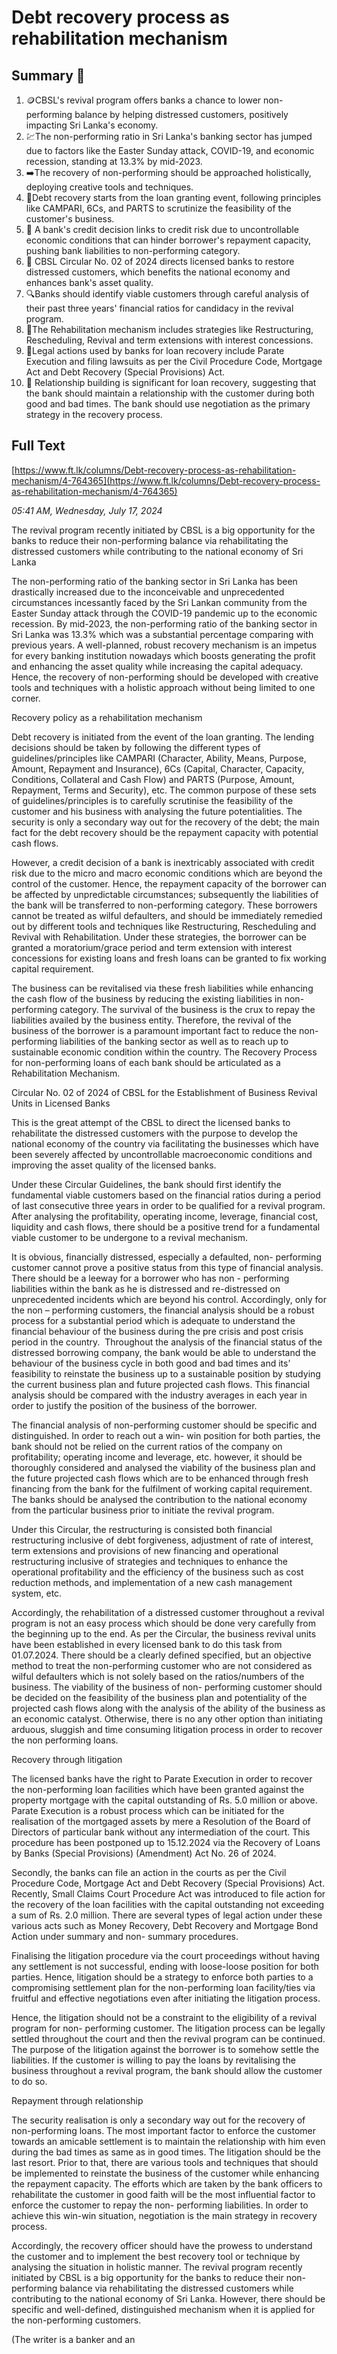 # Debt recovery process as rehabilitation mechanism

## Summary 🤖

1.   🪙CBSL's revival program offers banks a chance to lower non-performing balance by helping distressed customers, positively impacting Sri Lanka's economy.
2.   💹The non-performing ratio in Sri Lanka's banking sector has jumped due to factors like the Easter Sunday attack, COVID-19, and economic recession, standing at 13.3% by mid-2023.
3.   ➡️The recovery of non-performing should be approached holistically, deploying creative tools and techniques.
4.   🔄Debt recovery starts from the loan granting event, following principles like CAMPARI, 6Cs, and PARTS to scrutinize the feasibility of the customer's business.
5.   🥊 A bank's credit decision links to credit risk due to uncontrollable economic conditions that can hinder borrower's repayment capacity, pushing bank liabilities to non-performing category.
6.   🔄 CBSL Circular No. 02 of 2024 directs licensed banks to restore distressed customers, which benefits the national economy and enhances bank's asset quality.
7.   🔍Banks should identify viable customers through careful analysis of their past three years' financial ratios for candidacy in the revival program.
8.   💼The Rehabilitation mechanism includes strategies like Restructuring, Rescheduling, Revival and term extensions with interest concessions.
9.   🔨Legal actions used by banks for loan recovery include Parate Execution and filing lawsuits as per the Civil Procedure Code, Mortgage Act and Debt Recovery (Special Provisions) Act.
10.  👥 Relationship building is significant for loan recovery, suggesting that the bank should maintain a relationship with the customer during both good and bad times. The bank should use negotiation as the primary strategy in the recovery process.

## Full Text

[https://www.ft.lk/columns/Debt-recovery-process-as-rehabilitation-mechanism/4-764365](https://www.ft.lk/columns/Debt-recovery-process-as-rehabilitation-mechanism/4-764365)

*05:41 AM, Wednesday, July 17, 2024*

The revival program recently initiated by CBSL is a big opportunity for the banks to reduce their non-performing balance via rehabilitating the distressed customers while contributing to the national economy of Sri Lanka

The non-performing ratio of the banking sector in Sri Lanka has been drastically increased due to the inconceivable and unprecedented circumstances incessantly faced by the Sri Lankan community from the Easter Sunday attack through the COVID-19 pandemic up to the economic recession. By mid-2023, the non-performing ratio of the banking sector in Sri Lanka was 13.3% which was a substantial percentage comparing with previous years. A well-planned, robust recovery mechanism is an impetus for every banking institution nowadays which boosts generating the profit and enhancing the asset quality while increasing the capital adequacy. Hence, the recovery of non-performing should be developed with creative tools and techniques with a holistic approach without being limited to one corner.

Recovery policy as a rehabilitation mechanism

Debt recovery is initiated from the event of the loan granting. The lending decisions should be taken by following the different types of guidelines/principles like CAMPARI (Character, Ability, Means, Purpose, Amount, Repayment and Insurance), 6Cs (Capital, Character, Capacity, Conditions, Collateral and Cash Flow) and PARTS (Purpose, Amount, Repayment, Terms and Security), etc. The common purpose of these sets of guidelines/principles is to carefully scrutinise the feasibility of the customer and his business with analysing the future potentialities. The security is only a secondary way out for the recovery of the debt; the main fact for the debt recovery should be the repayment capacity with potential cash flows.

However, a credit decision of a bank is inextricably associated with credit risk due to the micro and macro economic conditions which are beyond the control of the customer. Hence, the repayment capacity of the borrower can be affected by unpredictable circumstances; subsequently the liabilities of the bank will be transferred to non-performing category. These borrowers cannot be treated as wilful defaulters, and should be immediately remedied out by different tools and techniques like Restructuring, Rescheduling and Revival with Rehabilitation. Under these strategies, the borrower can be granted a moratorium/grace period and term extension with interest concessions for existing loans and fresh loans can be granted to fix working capital requirement.

The business can be revitalised via these fresh liabilities while enhancing the cash flow of the business by reducing the existing liabilities in non-performing category. The survival of the business is the crux to repay the liabilities availed by the business entity. Therefore, the revival of the business of the borrower is a paramount important fact to reduce the non-performing liabilities of the banking sector as well as to reach up to sustainable economic condition within the country. The Recovery Process for non-performing loans of each bank should be articulated as a Rehabilitation Mechanism.

Circular No. 02 of 2024 of CBSL for the Establishment of Business Revival Units in Licensed Banks

This is the great attempt of the CBSL to direct the licensed banks to rehabilitate the distressed customers with the purpose to develop the national economy of the country via facilitating the businesses which have been severely affected by uncontrollable macroeconomic conditions and improving the asset quality of the licensed banks.

Under these Circular Guidelines, the bank should first identify the fundamental viable customers based on the financial ratios during a period of last consecutive three years in order to be qualified for a revival program. After analysing the profitability, operating income, leverage, financial cost, liquidity and cash flows, there should be a positive trend for a fundamental viable customer to be undergone to a revival mechanism.

It is obvious, financially distressed, especially a defaulted, non- performing customer cannot prove a positive status from this type of financial analysis. There should be a leeway for a borrower who has non - performing liabilities within the bank as he is distressed and re-distressed on unprecedented incidents which are beyond his control. Accordingly, only for the non – performing customers, the financial analysis should be a robust process for a substantial period which is adequate to understand the financial behaviour of the business during the pre crisis and post crisis period in the country.  Throughout the analysis of the financial status of the distressed borrowing company, the bank would be able to understand the behaviour of the business cycle in both good and bad times and its’ feasibility to reinstate the business up to a sustainable position by studying the current business plan and future projected cash flows. This financial analysis should be compared with the industry averages in each year in order to justify the position of the business of the borrower.

The financial analysis of non-performing customer should be specific and distinguished. In order to reach out a win- win position for both parties, the bank should not be relied on the current ratios of the company on profitability; operating income and leverage, etc. however, it should be thoroughly considered and analysed the viability of the business plan and the future projected cash flows which are to be enhanced through fresh financing from the bank for the fulfilment of working capital requirement. The banks should be analysed the contribution to the national economy from the particular business prior to initiate the revival program.

Under this Circular, the restructuring is consisted both financial restructuring inclusive of debt forgiveness, adjustment of rate of interest, term extensions and provisions of new financing and operational restructuring inclusive of strategies and techniques to enhance the operational profitability and the efficiency of the business such as cost reduction methods, and implementation of a new cash management system, etc.

Accordingly, the rehabilitation of a distressed customer throughout a revival program is not an easy process which should be done very carefully from the beginning up to the end. As per the Circular, the business revival units have been established in every licensed bank to do this task from 01.07.2024. There should be a clearly defined specified, but an objective method to treat the non-performing customer who are not considered as wilful defaulters which is not solely based on the ratios/numbers of the business. The viability of the business of non- performing customer should be decided on the feasibility of the business plan and potentiality of the projected cash flows along with the analysis of the ability of the business as an economic catalyst. Otherwise, there is no any other option than initiating arduous, sluggish and time consuming litigation process in order to recover the non performing loans.

Recovery through litigation

The licensed banks have the right to Parate Execution in order to recover the non-performing loan facilities which have been granted against the property mortgage with the capital outstanding of Rs. 5.0 million or above. Parate Execution is a robust process which can be initiated for the realisation of the mortgaged assets by mere a Resolution of the Board of Directors of particular bank without any intermediation of the court. This procedure has been postponed up to 15.12.2024 via the Recovery of Loans by Banks (Special Provisions) (Amendment) Act No. 26 of 2024.

Secondly, the banks can file an action in the courts as per the Civil Procedure Code, Mortgage Act and Debt Recovery (Special Provisions) Act. Recently, Small Claims Court Procedure Act was introduced to file action for the recovery of the loan facilities with the capital outstanding not exceeding a sum of Rs. 2.0 million. There are several types of legal action under these various acts such as Money Recovery, Debt Recovery and Mortgage Bond Action under summary and non- summary procedures.

Finalising the litigation procedure via the court proceedings without having any settlement is not successful, ending with loose-loose position for both parties. Hence, litigation should be a strategy to enforce both parties to a compromising settlement plan for the non-performing loan facility/ties via fruitful and effective negotiations even after initiating the litigation process.

Hence, the litigation should not be a constraint to the eligibility of a revival program for non- performing customer. The litigation process can be legally settled throughout the court and then the revival program can be continued. The purpose of the litigation against the borrower is to somehow settle the liabilities. If the customer is willing to pay the loans by revitalising the business throughout a revival program, the bank should allow the customer to do so.

Repayment through relationship

The security realisation is only a secondary way out for the recovery of non-performing loans. The most important factor to enforce the customer towards an amicable settlement is to maintain the relationship with him even during the bad times as same as in good times. The litigation should be the last resort. Prior to that, there are various tools and techniques that should be implemented to reinstate the business of the customer while enhancing the repayment capacity. The efforts which are taken by the bank officers to rehabilitate the customer in good faith will be the most influential factor to enforce the customer to repay the non- performing liabilities. In order to achieve this win-win situation, negotiation is the main strategy in recovery process.

Accordingly, the recovery officer should have the prowess to understand the customer and to implement the best recovery tool or technique by analysing the situation in holistic manner. The revival program recently initiated by CBSL is a big opportunity for the banks to reduce their non-performing balance via rehabilitating the distressed customers while contributing to the national economy of Sri Lanka. However, there should be specific and well-defined, distinguished mechanism when it is applied for the non-performing customers.

(The writer is a banker and an

